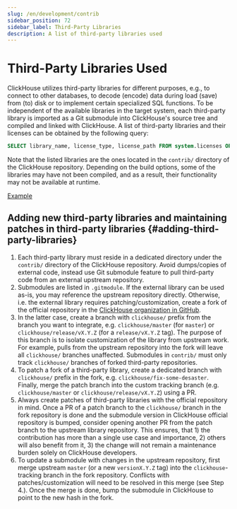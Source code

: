 ```yaml
---
slug: /en/development/contrib
sidebar_position: 72
sidebar_label: Third-Party Libraries
description: A list of third-party libraries used
---
```


# Third-Party Libraries Used

ClickHouse utilizes third-party libraries for different purposes, e.g., to connect to other databases, to decode (encode) data during load (save) from (to) disk or to implement certain specialized SQL functions. To be independent of the available libraries in the target system, each third-party library is imported as a Git submodule into ClickHouse's source tree and compiled and linked with ClickHouse. A list of third-party libraries and their licenses can be obtained by the following query:

``` sql
SELECT library_name, license_type, license_path FROM system.licenses ORDER BY library_name COLLATE 'en';
```

Note that the listed libraries are the ones located in the `contrib/` directory of the ClickHouse repository. Depending on the build options, some of the libraries may have not been compiled, and as a result, their functionality may not be available at runtime.

[Example](https://play.clickhouse.com/play?user=play#U0VMRUNUIGxpYnJhcnlfbmFtZSwgbGljZW5zZV90eXBlLCBsaWNlbnNlX3BhdGggRlJPTSBzeXN0ZW0ubGljZW5zZXMgT1JERVIgQlkgbGlicmFyeV9uYW1lIENPTExBVEUgJ2VuJw==)

## Adding new third-party libraries and maintaining patches in third-party libraries {#adding-third-party-libraries}

1. Each third-party library must reside in a dedicated directory under the `contrib/` directory of the ClickHouse repository. Avoid dumps/copies of external code, instead use Git submodule feature to pull third-party code from an external upstream repository.
2. Submodules are listed in `.gitmodule`. If the external library can be used as-is, you may reference the upstream repository directly. Otherwise, i.e. the external library requires patching/customization, create a fork of the official repository in the [ClickHouse organization in GitHub](https://github.com/ClickHouse).
3. In the latter case, create a branch with `clickhouse/` prefix from the branch you want to integrate, e.g. `clickhouse/master` (for `master`) or `clickhouse/release/vX.Y.Z` (for a `release/vX.Y.Z` tag). The purpose of this branch is to isolate customization of the library from upstream work. For example, pulls from the upstream repository into the fork will leave all `clickhouse/` branches unaffected. Submodules in `contrib/` must only track `clickhouse/` branches of forked third-party repositories.
4. To patch a fork of a third-party library, create a dedicated branch with `clickhouse/` prefix in the fork, e.g. `clickhouse/fix-some-desaster`. Finally, merge the patch branch into the custom tracking branch (e.g. `clickhouse/master` or `clickhouse/release/vX.Y.Z`) using a PR.
5. Always create patches of third-party libraries with the official repository in mind. Once a PR of a patch branch to the `clickhouse/` branch in the fork repository is done and the submodule version in ClickHouse official repository is bumped, consider opening another PR from the patch branch to the upstream library repository. This ensures, that 1) the contribution has more than a single use case and importance, 2) others will also benefit from it, 3) the change will not remain a maintenance burden solely on ClickHouse developers.
9. To update a submodule with changes in the upstream repository, first merge upstream `master` (or a new `versionX.Y.Z` tag) into the `clickhouse`-tracking branch in the fork repository. Conflicts with patches/customization will need to be resolved in this merge (see Step 4.). Once the merge is done, bump the submodule in ClickHouse to point to the new hash in the fork.
